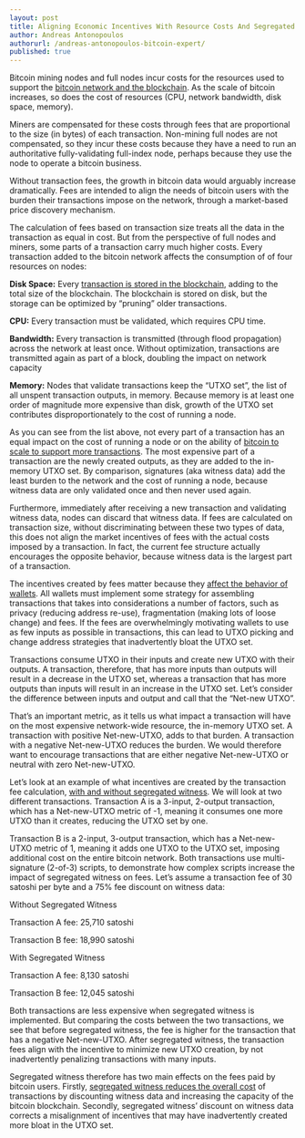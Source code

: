 ```yaml
---
layout: post
title: Aligning Economic Incentives With Resource Costs And Segregated Witness - Andreas Antonopoulos
author: Andreas Antonopoulos
authorurl: /andreas-antonopoulos-bitcoin-expert/
published: true
---
```


<p>Bitcoin mining nodes and full nodes incur costs for the resources used to support the <a href="/decrypting-bitcoin-documentary/">bitcoin network and the blockchain</a>. As the scale of bitcoin increases, so does the cost of resources (CPU, network bandwidth, disk space, memory). </p>

<p>Miners are compensated for these costs through fees that are proportional to the size (in bytes) of each transaction. Non-mining full nodes are not compensated, so they incur these costs because they have a need to run an authoritative fully-validating full-index node, perhaps because they use the node to operate a bitcoin business.</p>

<p>Without transaction fees, the growth in bitcoin data would arguably increase dramatically. Fees are intended to align the needs of bitcoin users with the burden their transactions impose on the network, through a market-based price discovery mechanism.</p>

<p>The calculation of fees based on transaction size treats all the data in the transaction as equal in cost. But from the perspective of full nodes and miners, some parts of a transaction carry much higher costs. Every transaction added to the bitcoin network affects the consumption of of four resources on nodes:</p>

<p><strong>Disk Space:</strong> Every <a href="/blockchain-uses/">transaction is stored in the blockchain</a>, adding to the total size of the blockchain. The blockchain is stored on disk, but the storage can be optimized by “pruning” older transactions.</p>

<p><strong>CPU:</strong> Every transaction must be validated, which requires CPU time.</p>

<p><strong>Bandwidth:</strong> Every transaction is transmitted (through flood propagation) across the network at least once. Without optimization, transactions are transmitted again as part of a block, doubling the impact on network capacity</p>

<p><strong>Memory:</strong> Nodes that validate transactions keep the “UTXO set”, the list of all unspent transaction outputs, in memory. Because memory is at least one order of magnitude more expensive than disk, growth of the UTXO set contributes disproportionately to the cost of running a node.</p>

<p>As you can see from the list above, not every part of a transaction has an equal impact on the cost of running a node or on the ability of <a href="/scaling-bitcoin-to-billions-of-transactions-per-day-dryja/">bitcoin to scale to support more transactions</a>. The most expensive part of a transaction are the newly created outputs, as they are added to the in-memory UTXO set. By comparison, signatures (aka witness data) add the least burden to the network and the cost of running a node, because witness data are only validated once and then never used again. </p>

<p>Furthermore, immediately after receiving a new transaction and validating witness data, nodes can discard that witness data. If fees are calculated on transaction size, without discriminating between these two types of data, this does not align the market incentives of fees with the actual costs imposed by a transaction. In fact, the current fee structure actually encourages the opposite behavior, because witness data is the largest part of a transaction.</p>

<p>The incentives created by fees matter because they <a href="/introduction-bitcoin-paper-wallets-cold-storage/">affect the behavior of wallets</a>. All wallets must implement some strategy for assembling transactions that takes into considerations a number of factors, such as privacy (reducing address re-use), fragmentation (making lots of loose change) and fees. If the fees are overwhelmingly motivating wallets to use as few inputs as possible in transactions, this can lead to UTXO picking and change address strategies that inadvertently bloat the UTXO set.</p>

<p>Transactions consume UTXO in their inputs and create new UTXO with their outputs. A transaction, therefore, that has more inputs than outputs will result in a decrease in the UTXO set, whereas a transaction that has more outputs than inputs will result in an increase in the UTXO set. Let’s consider the difference between inputs and output and call that the “Net-new UTXO”. </p>

<p>That’s an important metric, as it tells us what impact a transaction will have on the most expensive network-wide resource, the in-memory UTXO set. A transaction with positive Net-new-UTXO, adds to that burden. A transaction with a negative Net-new-UTXO reduces the burden. We would therefore want to encourage transactions that are either negative Net-new-UTXO or neutral with zero Net-new-UTXO.</p>

<p>Let’s look at an example of what incentives are created by the transaction fee calculation, <a href="/what-are-segwit-benefits/">with and without segregated witness</a>. We will look at two different transactions. Transaction A is a 3-input, 2-output transaction, which has a Net-new-UTXO metric of -1, meaning it consumes one more UTXO than it creates, reducing the UTXO set by one. </p>

<p>Transaction B is a 2-input, 3-output transaction, which has a Net-new-UTXO metric of 1, meaning it adds one UTXO to the UTXO set, imposing additional cost on the entire bitcoin network. Both transactions use multi-signature (2-of-3) scripts, to demonstrate how complex scripts increase the impact of segregated witness on fees. Let’s assume a transaction fee of 30 satoshi per byte and a 75% fee discount on witness data:</p>

<p>Without Segregated Witness</p>

<p>Transaction A fee: 25,710 satoshi</p>

<p>Transaction B fee: 18,990 satoshi</p>

<p>With Segregated Witness</p>

<p>Transaction A fee: 8,130 satoshi</p>

<p>Transaction B fee: 12,045 satoshi</p>

<p>Both transactions are less expensive when segregated witness is implemented. But comparing the costs between the two transactions, we see that before segregated witness, the fee is higher for the transaction that has a negative Net-new-UTXO. After segregated witness, the transaction fees align with the incentive to minimize new UTXO creation, by not inadvertently penalizing transactions with many inputs.</p>

<p>Segregated witness therefore has two main effects on the fees paid by bitcoin users. Firstly, <a href="/segregated-witness/">segregated witness reduces the overall cost</a> of transactions by discounting witness data and increasing the capacity of the bitcoin blockchain. Secondly, segregated witness’ discount on witness data corrects a misalignment of incentives that may have inadvertently created more bloat in the UTXO set.</p>
